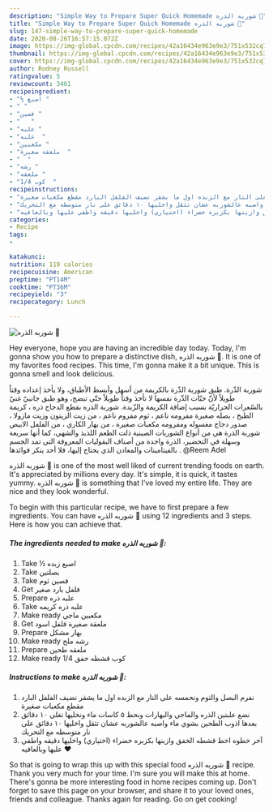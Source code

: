 ```yaml
---
description: "Simple Way to Prepare Super Quick Homemade شوربه الذره 🌽"
title: "Simple Way to Prepare Super Quick Homemade شوربه الذره 🌽"
slug: 147-simple-way-to-prepare-super-quick-homemade
date: 2020-08-26T16:57:15.072Z
image: https://img-global.cpcdn.com/recipes/42a16434e963e9e3/751x532cq70/الصورة-الرئيسية-لوصفةشوربه-الذره-🌽.jpg
thumbnail: https://img-global.cpcdn.com/recipes/42a16434e963e9e3/751x532cq70/الصورة-الرئيسية-لوصفةشوربه-الذره-🌽.jpg
cover: https://img-global.cpcdn.com/recipes/42a16434e963e9e3/751x532cq70/الصورة-الرئيسية-لوصفةشوربه-الذره-🌽.jpg
author: Rodney Russell
ratingvalue: 5
reviewcount: 3461
recipeingredient:
- "½ اصبع "
- " "
- "فصين "
- "   "
- "علبه "
- "علبه  "
- "مكعبين "
- "ملعقة صغيرة  "
- "  "
- "رشه "
- "ملعقه "
- "1/4 كوب  "
recipeinstructions:
- "نفرم البصل والثوم ونحمسه على النار مع الزبده اول ما يشقر نضيف الفلفل البارد مقطع مكعبات صغيرة"
- "نضع علبتين الذره والماجي والبهارات ونحط ٥ كاسات ماء ونخليها تغلي ١٠ دقائق بعدها اذوب الطحين بشوي ماء واصبه عالشوربه عشان تثقل واخليها ١٠ دقائق على نار متوسطه مع التحريك"
- "آخر خطوه اخط قشطه الخفق وازينها بكزبره خضراء (اختياري) واخليها دقيقه واطفي عليها وبالعافيه ❤️"
categories:
- Recipe
tags:
- 

katakunci:  
nutrition: 119 calories
recipecuisine: American
preptime: "PT14M"
cooktime: "PT36M"
recipeyield: "3"
recipecategory: Lunch

---
```



![شوربه الذره 🌽](https://img-global.cpcdn.com/recipes/42a16434e963e9e3/751x532cq70/الصورة-الرئيسية-لوصفةشوربه-الذره-🌽.jpg)

Hey everyone, hope you are having an incredible day today. Today, I'm gonna show you how to prepare a distinctive dish, شوربه الذره 🌽. It is one of my favorites food recipes. This time, I'm gonna make it a bit unique. This is gonna smell and look delicious.

شوربة الذّرة. طبق شوربة الذّرة بالكريمة من أسهل وأبسط الأطباق، ولا يأخذ إعداده وقتاً طويلاً لأنّ حبّات الذّرة نفسها لا تأخذ وقتاً طويلاً حتّى تنضج، وهو طبق جانبيّ غنيّ بالسّعرات الحراريّة بسبب إضافة الكريمة والزّبدة. شوربة الذره بقطع الدجاج ذره ، كريمة الطبخ ، بصله صغيرة مفرومه ناعم ، ثوم مفروم ناعم ، من زيت الزيتون وزيت مازولا ، صدور دجاج مغسوله ومفرومه مكعبات صغيرة ، من بهار الكاري ، من الفلفل الابيص شوربة الذرة هي من أنواع الشوربات الصينية ذلت الطعم اللذيذ والشهي، كما أنها سريعة وسهلة في التحضير، الذرة واحدة من أصناف البقوليات المعروفة التي تمد الجسم بالفيتامينات والمعادن الذي يحتاج إليها، فلا أحد ينكر فوائدها . @Reem Adel

شوربه الذره 🌽 is one of the most well liked of current trending foods on earth. It's appreciated by millions every day. It's simple, it is quick, it tastes yummy. شوربه الذره 🌽 is something that I've loved my entire life. They are nice and they look wonderful.


To begin with this particular recipe, we have to first prepare a few ingredients. You can have شوربه الذره 🌽 using 12 ingredients and 3 steps. Here is how you can achieve that.

<!--inarticleads1-->

##### The ingredients needed to make شوربه الذره 🌽:

1. Take ½ اصبع زبده
1. Take  بصلتين
1. Take فصين ثوم
1. Get  فلفل بارد صغير
1. Prepare علبه ذره
1. Take علبه ذره كريمه
1. Make ready مكعبين ماجي
1. Get ملعقة صغيرة فلفل اسود
1. Prepare  بهار مشكل
1. Make ready رشه ملح
1. Prepare ملعقه طحين
1. Make ready 1/4 كوب قشطه خفق




<!--inarticleads2-->

##### Instructions to make شوربه الذره 🌽:

1. نفرم البصل والثوم ونحمسه على النار مع الزبده اول ما يشقر نضيف الفلفل البارد مقطع مكعبات صغيرة
1. نضع علبتين الذره والماجي والبهارات ونحط ٥ كاسات ماء ونخليها تغلي ١٠ دقائق بعدها اذوب الطحين بشوي ماء واصبه عالشوربه عشان تثقل واخليها ١٠ دقائق على نار متوسطه مع التحريك
1. آخر خطوه اخط قشطه الخفق وازينها بكزبره خضراء (اختياري) واخليها دقيقه واطفي عليها وبالعافيه ❤️




So that is going to wrap this up with this special food شوربه الذره 🌽 recipe. Thank you very much for your time. I'm sure you will make this at home. There's gonna be more interesting food in home recipes coming up. Don't forget to save this page on your browser, and share it to your loved ones, friends and colleague. Thanks again for reading. Go on get cooking!
